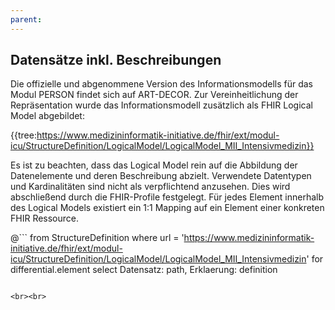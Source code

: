 ```yaml
---
parent: 
---
```


## Datensätze inkl. Beschreibungen

Die offizielle und abgenommene Version des Informationsmodells für das Modul PERSON findet sich auf ART-DECOR. Zur Vereinheitlichung der Repräsentation wurde das Informationsmodell zusätzlich als FHIR Logical Model abgebildet:

{{tree:https://www.medizininformatik-initiative.de/fhir/ext/modul-icu/StructureDefinition/LogicalModel/LogicalModel_MII_Intensivmedizin}} 

Es ist zu beachten, dass das Logical Model rein auf die Abbildung der Datenelemente und deren Beschreibung abzielt. Verwendete Datentypen und Kardinalitäten sind nicht als verpflichtend anzusehen. Dies wird abschließend durch die FHIR-Profile festgelegt. Für jedes Element innerhalb des Logical Models existiert ein 1:1 Mapping auf ein Element einer konkreten FHIR Ressource.

@```
from StructureDefinition 
where url = 'https://www.medizininformatik-initiative.de/fhir/ext/modul-icu/StructureDefinition/LogicalModel/LogicalModel_MII_Intensivmedizin'
    for differential.element
    select
        Datensatz: path, 
        Erklaerung: definition 
```
 
<br><br>


